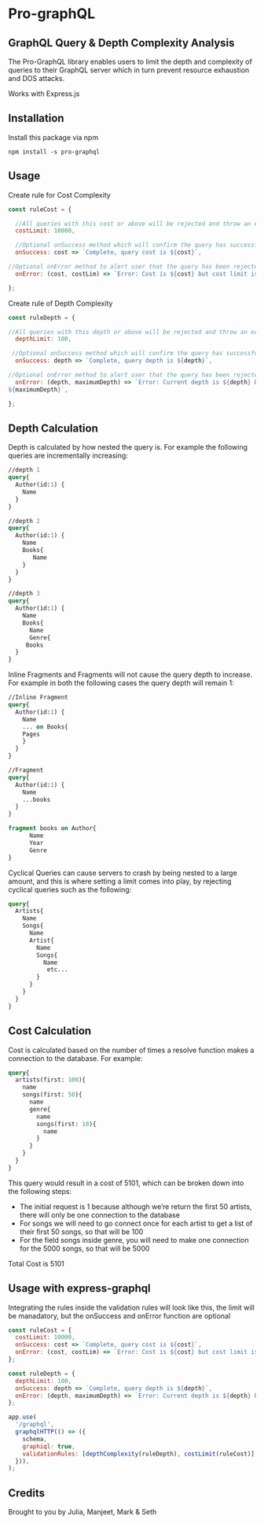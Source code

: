 # Pro-graphQL

## GraphQL Query & Depth Complexity Analysis

The Pro-GraphQL library enables users to limit the depth and complexity of queries to their GraphQL server which in turn prevent resource exhaustion and DOS attacks. 

Works with Express.js

## Installation

Install this package via npm 

```
npm install -s pro-graphql 
```

## Usage

Create rule for Cost Complexity 

```javascript
const ruleCost = {

  //All queries with this cost or above will be rejected and throw an error
  costLimit: 10000,

  //Optional onSuccess method which will confirm the query has successfully passed the cost limit check with a customizable message
  onSuccess: cost => `Complete, query cost is ${cost}`,

//Optional onError method to alert user that the query has been rejected with a customizable message
  onError: (cost, costLim) => `Error: Cost is ${cost} but cost limit is set to ${costLim}`,

};
```

Create rule of Depth Complexity

```javascript
const ruleDepth = {

//All queries with this depth or above will be rejected and throw an error
  depthLimit: 100,

 //Optional onSuccess method which will confirm the query has successfully passed the cost limit check with a customizable message
  onSuccess: depth => `Complete, query depth is ${depth}`,

//Optional onError method to alert user that the query has been rejected with a customizable message
  onError: (depth, maximumDepth) => `Error: Current depth is ${depth} but max depth is 
${maximumDepth}`,

};
```

## Depth Calculation

Depth is calculated by how nested the query is. For example the following queries are incrementally increasing:

```graphql
//depth 1
query{
  Author(id:1) {
    Name
  }
}

//depth 2
query{
  Author(id:1) {
    Name
    Books{
       Name
    }
  }
}

//depth 3
query{
  Author(id:1) {
    Name
    Books{
      Name
      Genre{
	 Books 
  }
}
```
Inline Fragments and Fragments will not cause the query depth to increase. For example in both the following cases the query depth will remain 1: 

```graphql
//Inline Fragment
query{
  Author(id:1) {
    Name
    ... on Books{
	Pages
    }
  }
}

//Fragment
query{
  Author(id:1) {
    Name
    ...books
  }
}

fragment books on Author{
      Name
      Year
      Genre
}
```

Cyclical Queries can cause servers to crash by being nested to a large amount, and this is where setting a limit comes into play, by rejecting cyclical queries such as the following: 

```graphql
query{
  Artists{
    Name
    Songs{
      Name
      Artist{
        Name
        Songs{
          Name
           etc...
        }
      }
    }
  }
}
```

## Cost Calculation

Cost is calculated based on the number of times a resolve function makes a connection to the database. For example:

```graphql
query{
  artists(first: 100){
    name
    songs(first: 50){
      name
      genre{
        name
        songs(first: 10){
          name
        }
      }
    }
  }
}
```

This query would result in a cost of 5101, which can be broken down into the following steps:

- The initial request is 1 because although we’re return the first 50 artists, there will only be one connection to the database 
- For songs we will need to go connect once for each artist to get a list of their first 50 songs, so that will be 100
- For the field songs inside genre, you will need to make one connection for the 5000 songs, so that will be 5000

Total Cost is 5101

## Usage with express-graphql

Integrating the rules inside the validation rules will look like this, the limit will be manadatory, but the onSuccess and onError function are optional 

```javascript
const ruleCost = {
  costLimit: 10000,
  onSuccess: cost => `Complete, query cost is ${cost}`,
  onError: (cost, costLim) => `Error: Cost is ${cost} but cost limit is set to ${costLim}`,
};

const ruleDepth = {
  depthLimit: 100,
  onSuccess: depth => `Complete, query depth is ${depth}`,
  onError: (depth, maximumDepth) => `Error: Current depth is ${depth} but max depth is ${maximumDepth}`,
};

app.use(
  '/graphql',
  graphqlHTTP(() => ({
    schema,
    graphiql: true,
    validationRules: [depthComplexity(ruleDepth), costLimit(ruleCost)],
  })),
);
```

## Credits

Brought to you by Julia, Manjeet, Mark & Seth

